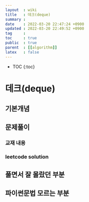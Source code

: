 ```yaml
---
layout  : wiki
title   : 데크(deque)
summary :  
date    : 2022-03-20 22:47:24 +0900
updated : 2022-03-20 22:49:52 +0900
tag     : 
toc     : true
public  : true
parent  : [[algorithm]] 
latex   : false
---
```

* TOC
{:toc}

# 데크(deque)
## 기본개념 

## 문제풀이  
### 교재 내용

### leetcode solution

## 풀면서 잘 몰랐던 부분 

## 파이썬문법 모르는 부분 

